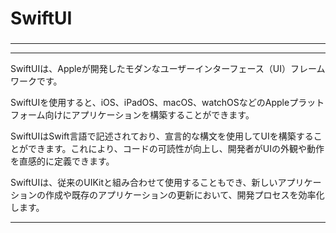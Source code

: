 
###
# SwiftUI
###

---


---


SwiftUIは、Appleが開発したモダンなユーザーインターフェース（UI）フレームワークです。

SwiftUIを使用すると、iOS、iPadOS、macOS、watchOSなどのAppleプラットフォーム向けにアプリケーションを構築することができます。

SwiftUIはSwift言語で記述されており、宣言的な構文を使用してUIを構築することができます。これにより、コードの可読性が向上し、開発者がUIの外観や動作を直感的に定義できます。

SwiftUIは、従来のUIKitと組み合わせて使用することもでき、新しいアプリケーションの作成や既存のアプリケーションの更新において、開発プロセスを効率化します。

---
